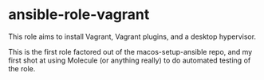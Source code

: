# ansible-role-vagrant

This role aims to install Vagrant, Vagrant plugins, and a desktop hypervisor.

This is the first role factored out of the macos-setup-ansible repo, and my first shot at using Molecule (or anything really) to do automated testing of the role.

